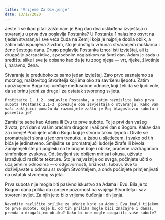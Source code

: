 ```yaml
---
title: 'Vrijeme Za Divljenje'
date: 13/12/2020
---
```


Jeste li se ikad pitali zašto nam je Bog dao dva usklađena izvještaja o stvaranju u prva dva poglavlja Postanka? U Postanku 1 nalazimo osvrt na tjedan stvaranja i sve veća čuda na Zemlji koja je najprije dobila oblik, a zatim bila ispunjena životom, što je dostiglo vrhunac stvaranjem muškarca i žene šestoga dana. Drugo poglavlje Postanka iznosi isti izvještaj, ali iz drugačije perspektive, s posebnim naglaskom na šesti dan. Adam je sada u središtu slike i sve je opisano kao da je tu zbog njega — vrt, rijeke, životinje i, naravno, žena.

Stvaranje je preduboko za samo jedan izvještaj. Zato prvo saznajemo za moćnog, maštovitog Stvoritelja koji ima oko za savršenu ljepotu. Zatim upoznajemo Boga koji uređuje međusobne odnose, koji želi da se ljudi vole, da se brinu jedni za druge i za ostatak stvorenog svijeta.

`Pročitajte 1. i 2. poglavlje Postanka, a zatim razmislite kako prva subota (Postanak 2,1-3) povezuje oba izvještaja o stvaranju. Kako vam vaši zaključci pomažu da razumijete zašto je Bog blagoslovio subotu i posvetio je?`

Zamislite sebe kao Adama ili Evu te prve subote. To je prvi dan vašeg života, prvi dan s vašim bračnim drugom i vaš prvi dan s Bogom. Kakav dan za učenje! Počinjete učiti o Bogu koji je stvorio takvu ljepotu. Divite se promatrajući slona u jednom trenutku, a žabu u sljedećem, i svako od tih bića je jedinstveno. Smiješite se promatrajući ludorije žirafe ili bivola. Zanijemjeli ste pri pogledu na te brojne boje i oblike, praćene razdraganom simfonijom zvukova. Oduševljeni ste obiljem mirisa i okusa, uživate istražujući različite teksture. Što je najvažnije od svega, počinjete učiti o uzajamnim odnosima — o odgovornosti, brižnosti, ljubavi. Sve to doživljavate u odnosu sa svojim Stvoriteljem, a onda počinjete primjenjivati na ostatak stvorenog svijeta.

Prva subota nije mogla biti pasivno iskustvo za Adama i Evu. Bila je to Bogom dana prilika da usmjere pozornost na svojega Stvoritelja i sav stvoreni svijet. Za njih je to bilo vrijeme čuđenja i divljenja.

`Navedite različite prilike za učenje koje su Adam i Eva imali tijekom te prve subote. Koje bi od tih prilika mogle biti značajne i danas, premda u drugačijem obliku? Kako bi one mogle obogatiti vaše subote?`